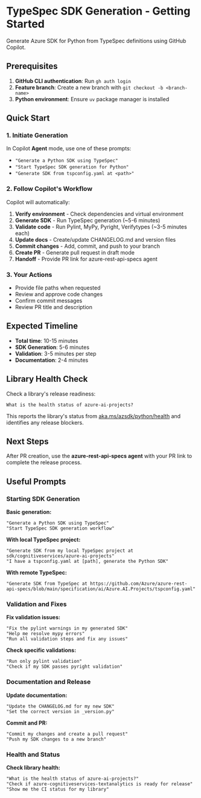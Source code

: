 # TypeSpec SDK Generation - Getting Started

Generate Azure SDK for Python from TypeSpec definitions using GitHub Copilot.

## Prerequisites

1. **GitHub CLI authentication**: Run `gh auth login`
2. **Feature branch**: Create a new branch with `git checkout -b <branch-name>`
3. **Python environment**: Ensure `uv` package manager is installed

## Quick Start

### 1. Initiate Generation

In Copilot **Agent** mode, use one of these prompts:

- `"Generate a Python SDK using TypeSpec"`
- `"Start TypeSpec SDK generation for Python"`
- `"Generate SDK from tspconfig.yaml at <path>"`

### 2. Follow Copilot's Workflow

Copilot will automatically:

1. **Verify environment** - Check dependencies and virtual environment
2. **Generate SDK** - Run TypeSpec generation (~5-6 minutes)
3. **Validate code** - Run Pylint, MyPy, Pyright, Verifytypes (~3-5 minutes each)
4. **Update docs** - Create/update CHANGELOG.md and version files
5. **Commit changes** - Add, commit, and push to your branch
6. **Create PR** - Generate pull request in draft mode
7. **Handoff** - Provide PR link for azure-rest-api-specs agent

### 3. Your Actions

- Provide file paths when requested
- Review and approve code changes
- Confirm commit messages
- Review PR title and description

## Expected Timeline

- **Total time**: 10-15 minutes
- **SDK Generation**: 5-6 minutes
- **Validation**: 3-5 minutes per step
- **Documentation**: 2-4 minutes

## Library Health Check

Check a library's release readiness:

```
What is the health status of azure-ai-projects?
```

This reports the library's status from [aka.ms/azsdk/python/health](https://www.aka.ms/azsdk/python/health) and identifies any release blockers.

## Next Steps

After PR creation, use the **azure-rest-api-specs agent** with your PR link to complete the release process.

## Useful Prompts

### Starting SDK Generation

**Basic generation:**
```
"Generate a Python SDK using TypeSpec"
"Start TypeSpec SDK generation workflow"
```

**With local TypeSpec project:**
```
"Generate SDK from my local TypeSpec project at sdk/cognitiveservices/azure-ai-projects"
"I have a tspconfig.yaml at [path], generate the Python SDK"
```

**With remote TypeSpec:**
```
"Generate SDK from TypeSpec at https://github.com/Azure/azure-rest-api-specs/blob/main/specification/ai/Azure.AI.Projects/tspconfig.yaml"
```

### Validation and Fixes

**Fix validation issues:**
```
"Fix the pylint warnings in my generated SDK"
"Help me resolve mypy errors"
"Run all validation steps and fix any issues"
```

**Check specific validations:**
```
"Run only pylint validation"
"Check if my SDK passes pyright validation"
```

### Documentation and Release

**Update documentation:**
```
"Update the CHANGELOG.md for my new SDK"
"Set the correct version in _version.py"
```

**Commit and PR:**
```
"Commit my changes and create a pull request"
"Push my SDK changes to a new branch"
```

### Health and Status

**Check library health:**
```
"What is the health status of azure-ai-projects?"
"Check if azure-cognitiveservices-textanalytics is ready for release"
"Show me the CI status for my library"
```

